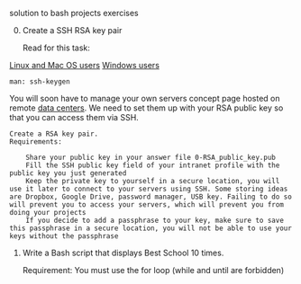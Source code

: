 solution to bash projects exercises

0. Create a SSH RSA key pair

	Read for this task:

[Linux and Mac OS users](https://askubuntu.com/questions/61557/how-do-i-set-up-ssh-authentication-keys)
[Windows users](https://docs.rackspace.com/support/how-to/generating-rsa-keys-with-ssh-puttygen/)

	man: ssh-keygen

You will soon have to manage your own servers concept page hosted on remote [data centers](https://www.youtube.com/watch?v=iuqXFC_qIvA&feature=youtu.be&t=46). We need to set them up with your RSA public key so that you can access them via SSH.

	Create a RSA key pair.
	Requirements:

		Share your public key in your answer file 0-RSA_public_key.pub
		Fill the SSH public key field of your intranet profile with the public key you just generated
		Keep the private key to yourself in a secure location, you will use it later to connect to your servers using SSH. Some storing ideas are Dropbox, Google Drive, password manager, USB key. Failing to do so will prevent you to access your servers, which will prevent you from doing your projects
		If you decide to add a passphrase to your key, make sure to save this passphrase in a secure location, you will not be able to use your keys without the passphrase


1. Write a Bash script that displays Best School 10 times.

	Requirement:
	You must use the for loop (while and until are forbidden)
